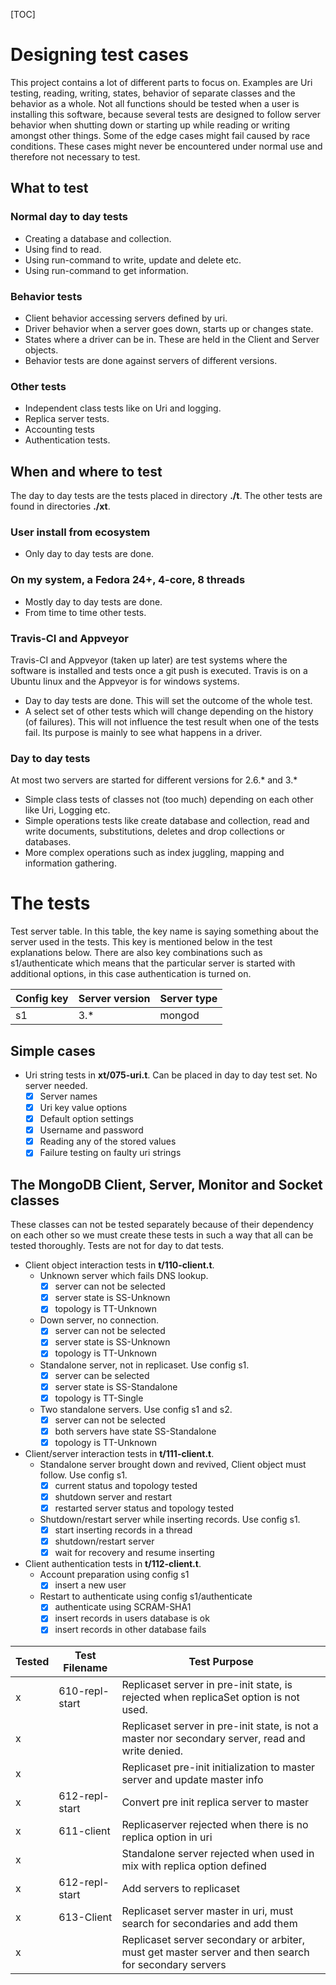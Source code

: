 [TOC]

# Designing test cases

This project contains a lot of different parts to focus on. Examples are Uri testing, reading, writing, states, behavior of separate classes and the behavior as a whole. Not all functions should be tested when a user is installing this software, because several tests are designed to follow server behavior when shutting down or starting up while reading or writing amongst other things. Some of the edge cases might fail caused by race conditions. These cases might never be encountered under normal use and therefore not necessary to test.


## What to test

### Normal day to day tests
* Creating a database and collection.
* Using find to read.
* Using run-command to write, update and delete etc.
* Using run-command to get information.

### Behavior tests
* Client behavior accessing servers defined by uri.
* Driver behavior when a server goes down, starts up or changes state.
* States where a driver can be in. These are held in the Client and Server objects.
* Behavior tests are done against servers of different versions.

### Other tests
* Independent class tests like on Uri and logging.
* Replica server tests.
* Accounting tests
* Authentication tests.



## When and where to test
The day to day tests are the tests placed in directory **./t**. The other tests are found in directories **./xt**.

### User install from ecosystem
* Only day to day tests are done.

### On my system, a Fedora 24+, 4-core, 8 threads
* Mostly day to day tests are done.
* From time to time other tests.

### Travis-CI and Appveyor

Travis-CI and Appveyor (taken up later) are test systems where the software is installed and tests once a git push is executed. Travis is on a Ubuntu linux and the Appveyor is for windows systems.

* Day to day tests are done. This will set the outcome of the whole test.
* A select set of other tests which will change depending on the history (of failures). This will not influence the test result when one of the tests fail. Its purpose is mainly to see what happens in a driver.

### Day to day tests

At most two servers are started for different versions for 2.6.* and 3.*

* Simple class tests of classes not (too much) depending on each other like Uri, Logging etc.
* Simple operations tests like create database and collection, read and write documents, substitutions, deletes and drop collections or databases.
* More complex operations such as index juggling, mapping and information gathering.



# The tests

Test server table. In this table, the key name is saying something about the server used in the tests. This key is mentioned below in the test explanations below. There are also key combinations such as s1/authenticate which means that the particular server is started with additional options, in this case authentication is turned on.

| Config key | Server version | Server type |
|------------|----------------|-------------|
| s1 | 3.* | mongod |

## Simple cases

* Uri string tests in **xt/075-uri.t**. Can be placed in day to day test set. No server needed.
  * [x] Server names
  * [x] Uri key value options
  * [x] Default option settings
  * [x] Username and password
  * [x] Reading any of the stored values
  * [x] Failure testing on faulty uri strings

## The MongoDB Client, Server, Monitor and Socket classes

These classes can not be tested separately because of their dependency on each other so we must create these tests in such a way that all can be tested thoroughly. Tests are not for day to dat tests.

* Client object interaction tests in **t/110-client.t**.
  * Unknown server which fails DNS lookup.
    * [x] server can not be selected
    * [x] server state is SS-Unknown
    * [x] topology is TT-Unknown
  * Down server, no connection.
    * [x] server can not be selected
    * [x] server state is SS-Unknown
    * [x] topology is TT-Unknown
  * Standalone server, not in replicaset. Use config s1.
    * [x] server can be selected
    * [x] server state is SS-Standalone
    * [x] topology is TT-Single
  * Two standalone servers. Use config s1 and s2.
    * [x] server can not be selected
    * [x] both servers have state SS-Standalone
    * [x] topology is TT-Unknown

* Client/server interaction tests in **t/111-client.t**.
  * Standalone server brought down and revived, Client object must follow. Use config s1.
    * [x] current status and topology tested
    * [x] shutdown server and restart
    * [x] restarted server status and topology tested
  * Shutdown/restart server while inserting records. Use config s1.
    * [x] start inserting records in a thread
    * [x] shutdown/restart server
    * [x] wait for recovery and resume inserting

* Client authentication tests in **t/112-client.t**.
  * Account preparation using config s1
    * [x] insert a new user
  * Restart to authenticate using config s1/authenticate
    * [x] authenticate using SCRAM-SHA1
    * [x] insert records in users database is ok
    * [x] insert records in other database fails

|Tested|Test Filename|Test Purpose|
|-|-|-|
|x|610-repl-start|Replicaset server in pre-init state, is rejected when replicaSet option is not used.|
|x||Replicaset server in pre-init state, is not a master nor secondary server, read and write denied.|
|x||Replicaset pre-init initialization to master server and update master info|
|x|612-repl-start|Convert pre init replica server to master|
|x|611-client|Replicaserver rejected when there is no replica option in uri|
|x||Standalone server rejected when used in mix with replica option defined|
|x|612-repl-start|Add servers to replicaset|
|x|613-Client|Replicaset server master in uri, must search for secondaries and add them|
|x||Replicaset server secondary or arbiter, must get master server and then search for secondary servers|
